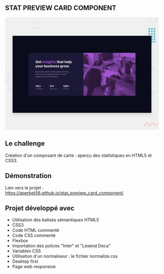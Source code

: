 ## STAT PREVIEW CARD COMPONENT

![Design preview for the stat preview card component challenge](./maquettes/desktop-preview.jpg)

## Le challenge

Création d'un composant de carte : aperçu des statistiques en HTML5 et CSS3.

## Démonstration

Lien vers le projet : https://aperbet56.github.io/stat_preview_card_component/

## Projet développé avec

- Utilisation des balises sémantiques HTML5
- CSS3
- Code HTML commenté
- Code CSS commenté
- Flexbox
- Importation des polices "Inter" et "Lexend Deca"
- Variables CSS
- Utilisation d'un normaliseur : le fichier normalize.css
- Desktop first
- Page web responsive
